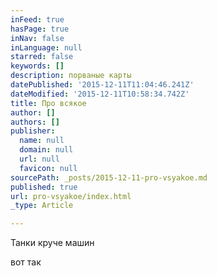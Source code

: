 ```yaml
---
inFeed: true
hasPage: true
inNav: false
inLanguage: null
starred: false
keywords: []
description: порваные карты
datePublished: '2015-12-11T11:04:46.241Z'
dateModified: '2015-12-11T10:58:34.742Z'
title: Про всякое
author: []
authors: []
publisher:
  name: null
  domain: null
  url: null
  favicon: null
sourcePath: _posts/2015-12-11-pro-vsyakoe.md
published: true
url: pro-vsyakoe/index.html
_type: Article

---
```

Танки круче машин

вот так